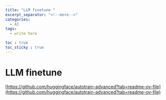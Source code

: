 ```yaml
---
title: "LLM finetune "
excerpt_separator: "<!--more-->"
categories:
  - AI
tags:
  - write here

toc : true
toc_sticky : true
---
```


# LLM finetune
[https://github.com/huggingface/autotrain-advanced?tab=readme-ov-file](https://github.com/huggingface/autotrain-advanced?tab=readme-ov-file)     
